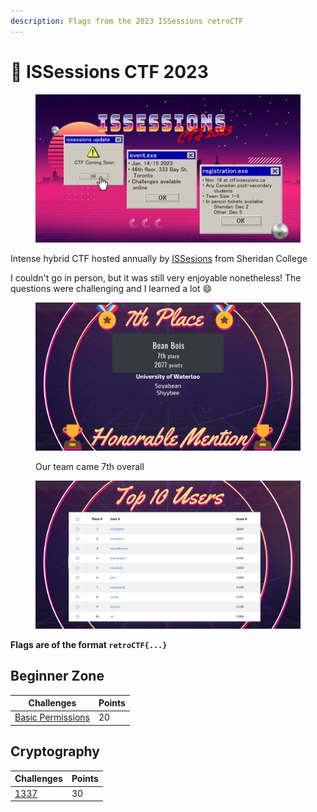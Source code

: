 ```yaml
---
description: Flags from the 2023 ISSessions retroCTF
---
```


# 🌴 ISSessions CTF 2023

<figure><img src="../../.gitbook/assets/image (11).png" alt=""><figcaption></figcaption></figure>

Intense hybrid CTF hosted annually by [ISSesions](https://issessions.ca/) from Sheridan College

I couldn't go in person, but it was still very enjoyable nonetheless! The questions were challenging and I learned a lot :smile:

<figure><img src="../../.gitbook/assets/image (13).png" alt=""><figcaption><p>Our team came 7th overall</p></figcaption></figure>

<figure><img src="../../.gitbook/assets/image (4).png" alt=""><figcaption></figcaption></figure>

**Flags are of the format `retroCTF{...}`**

## Beginner Zone

| Challenges                                | Points |
| ----------------------------------------- | ------ |
| [Basic Permissions](basic-permissions.md) | 20     |

## Cryptography

| Challenges      | Points |
| --------------- | ------ |
| [1337](1337.md) | 30     |
